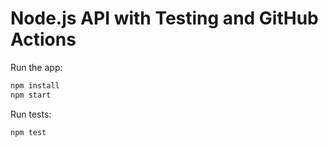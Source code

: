 # Node.js API with Testing and GitHub Actions

Run the app:
```bash
npm install
npm start
```

Run tests:
```bash
npm test
```
